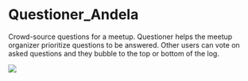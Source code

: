 # Questioner_Andela
Crowd-source questions for a meetup. Questioner helps the meetup organizer prioritize questions to be answered. Other users can vote on asked questions and they bubble to the top or bottom of the log.

![](https://img.shields.io/appveyor/ci/gruntjs/grunt.svg)
